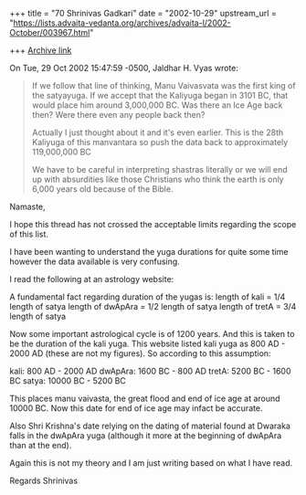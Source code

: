 +++
title = "70 Shrinivas Gadkari"
date = "2002-10-29"
upstream_url = "https://lists.advaita-vedanta.org/archives/advaita-l/2002-October/003967.html"

+++
[Archive link](https://lists.advaita-vedanta.org/archives/advaita-l/2002-October/003967.html)

On Tue, 29 Oct 2002 15:47:59 -0500, Jaldhar H. Vyas
<jaldhar at BRAINCELLS.COM> wrote:
>
>If we follow that line of thinking, Manu Vaivasvata was the first king of
>the satyayuga.  If we accept that the Kaliyuga began in 3101 BC, that
>would place him around 3,000,000 BC.  Was there an Ice Age back then?
>Were there even any people back then?
>
>Actually I just thought about it and it's even earlier.  This is the 28th
>Kaliyuga of this manvantara so push the data back to
>approximately 119,000,000 BC
>
>We have to be careful in interpreting shastras literally or we will end up
>with absurdities like those Christians who think the earth is only 6,000
>years old because of the Bible.
>

Namaste,

I hope this thread has not crossed the acceptable limits regarding the
scope of this list.

I have been wanting to understand the yuga durations for quite some time
however the data available is very confusing.

I read the following at an astrology website:

A fundamental fact regarding duration of the yugas is:
length of kali = 1/4 length of satya
length of dwApAra = 1/2 length of satya
length of tretA = 3/4 length of satya

Now some important astrological cycle is of 1200 years. And this
is taken to be the duration of the kali yuga. This website listed
kali yuga as 800 AD - 2000 AD (these are not my figures).
So according to this assumption:

kali: 800 AD - 2000 AD
dwApAra: 1600 BC - 800 AD
tretA: 5200 BC - 1600 BC
satya: 10000 BC - 5200 BC

This places manu vaivasta, the great flood and end of ice age at around
10000 BC. Now this date for end of ice age may infact be accurate.

Also Shri Krishna's date relying on the dating of material found at
Dwaraka falls in the dwApAra yuga (although it more at the beginning
of dwApAra than at the end).

Again this is not my theory and I am just writing based on what I
have read.

Regards
Shrinivas

